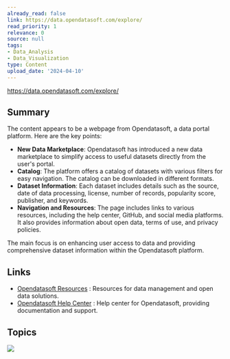 ```yaml
---
already_read: false
link: https://data.opendatasoft.com/explore/
read_priority: 1
relevance: 0
source: null
tags:
- Data_Analysis
- Data_Visualization
type: Content
upload_date: '2024-04-10'
---
```


https://data.opendatasoft.com/explore/
## Summary

The content appears to be a webpage from Opendatasoft, a data portal platform. Here are the key points:

- **New Data Marketplace**: Opendatasoft has introduced a new data marketplace to simplify access to useful datasets directly from the user's portal.
- **Catalog**: The platform offers a catalog of datasets with various filters for easy navigation. The catalog can be downloaded in different formats.
- **Dataset Information**: Each dataset includes details such as the source, date of data processing, license, number of records, popularity score, publisher, and keywords.
- **Navigation and Resources**: The page includes links to various resources, including the help center, GitHub, and social media platforms. It also provides information about open data, terms of use, and privacy policies.

The main focus is on enhancing user access to data and providing comprehensive dataset information within the Opendatasoft platform.
## Links

- [Opendatasoft Resources](https://www.opendatasoft.com/resources/?utm_source=ods-datahub) : Resources for data management and open data solutions.
- [Opendatasoft Help Center](https://help.opendatasoft.com) : Help center for Opendatasoft, providing documentation and support.

## Topics

![](topics/Platform/Opendatasoft)